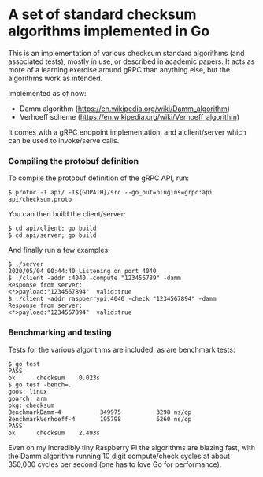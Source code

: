 # A set of standard checksum algorithms implemented in Go

This is an implementation of various checksum standard algorithms (and associated tests), mostly in use, or described in academic papers. It acts as more of a learning exercise around gRPC than anything else, but the algorithms work as intended.

Implemented as of now:

- Damm algorithm (https://en.wikipedia.org/wiki/Damm_algorithm)
- Verhoeff scheme (https://en.wikipedia.org/wiki/Verhoeff_algorithm)

It comes with a gRPC endpoint implementation, and a client/server which can be used to invoke/serve calls.

### Compiling the protobuf definition

To compile the protobuf definition of the gRPC API, run:

    $ protoc -I api/ -I${GOPATH}/src --go_out=plugins=grpc:api api/checksum.proto

You can then build the client/server:

    $ cd api/client; go build
    $ cd api/server; go build
    
And finally run a few examples:

    $ ./server
    2020/05/04 00:44:40 Listening on port 4040
    $ ./client -addr :4040 -compute "123456789" -damm
    Response from server:
    <*>payload:"1234567894"  valid:true
    $ ./client -addr raspberrypi:4040 -check "1234567894" -damm
    Response from server:
    <*>payload:"1234567894"  valid:true
    
### Benchmarking and testing

Tests for the various algorithms are included, as are benchmark tests:

    $ go test
    PASS
    ok  	checksum	0.023s
    $ go test -bench=.
    goos: linux
    goarch: arm
    pkg: checksum
    BenchmarkDamm-4       	  349975	      3298 ns/op
    BenchmarkVerhoeff-4   	  195798	      6260 ns/op
    PASS
    ok  	checksum	2.493s
    
Even on my incredibly tiny Raspberry Pi the algorithms are blazing fast, with the Damm algorithm running 10 digit compute/check cycles at about 350,000 cycles per second (one has to love Go for performance).
